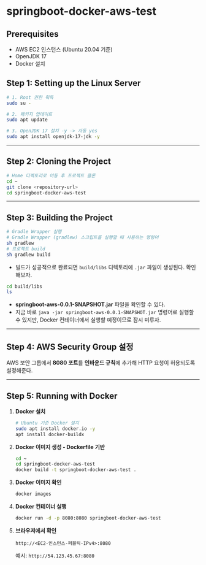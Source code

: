 # springboot-docker-aws-test

## Prerequisites

- AWS EC2 인스턴스 (Ubuntu 20.04 기준)
- OpenJDK 17
- Docker 설치

## Step 1: Setting up the Linux Server

```bash
# 1. Root 권한 획득
sudo su -

# 2. 패키지 업데이트
sudo apt update

# 3. OpenJDK 17 설치 -y -> 자동 yes
sudo apt install openjdk-17-jdk -y
```

---

## Step 2: Cloning the Project

```bash
# Home 디렉토리로 이동 후 프로젝트 클론
cd ~
git clone <repository-url>
cd springboot-docker-aws-test
```

---

## Step 3: Building the Project

```bash
# Gradle Wrapper 실행
# Gradle Wrapper (gradlew) 스크립트를 실행할 때 사용하는 명령어
sh gradlew
# 프로젝트 build
sh gradlew build
```

- 빌드가 성공적으로 완료되면 `build/libs` 디렉토리에 `.jar` 파일이 생성된다. 확인해보자.

```bash
cd build/libs
ls
```

- **springboot-aws-0.0.1-SNAPSHOT.jar** 파일을 확인할 수 있다.
- 지금 바로 `java -jar springboot-aws-0.0.1-SNAPSHOT.jar` 명령어로 실행할 수 있지만, Docker 컨테이너에서 실행할 예정이므로 잠시 미루자.

---

## Step 4: AWS Security Group 설정

AWS 보안 그룹에서 **8080 포트**를 **인바운드 규칙**에 추가해 HTTP 요청이 허용되도록 설정해준다.

---

## Step 5: Running with Docker

1. **Docker 설치**
    
    ```bash
    # Ubuntu 기준 Docker 설치
    sudo apt install docker.io -y
    apt install docker-buildx
    ```
    
2. **Docker 이미지 생성 - Dockerfile 기반**
    
    ```bash
    cd ~
    cd springboot-docker-aws-test
    docker build -t springboot-docker-aws-test .
    ```
    
3. **Docker 이미지 확인**
    
    ```bash
    docker images
    ```
    
4. **Docker 컨테이너 실행**
    
    ```bash
    docker run -d -p 8080:8080 springboot-docker-aws-test
    ```
    
5. **브라우저에서 확인**
    
    `http://<EC2-인스턴스-퍼블릭-IPv4>:8080`
    
    예시: `http://54.123.45.67:8080`
